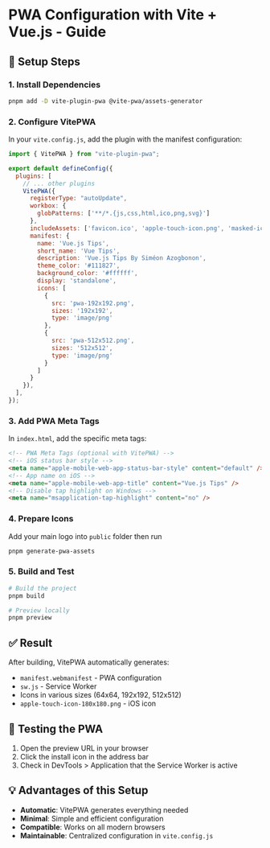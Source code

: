 # PWA Configuration with Vite + Vue.js - Guide

## 🔧 Setup Steps

### 1. Install Dependencies
```bash
pnpm add -D vite-plugin-pwa @vite-pwa/assets-generator
```

### 2. Configure VitePWA
In your `vite.config.js`, add the plugin with the manifest configuration:

```javascript
import { VitePWA } from "vite-plugin-pwa";

export default defineConfig({
  plugins: [
    // ... other plugins
    VitePWA({ 
      registerType: "autoUpdate",
      workbox: {
        globPatterns: ['**/*.{js,css,html,ico,png,svg}']
      },
      includeAssets: ['favicon.ico', 'apple-touch-icon.png', 'masked-icon.svg'],
      manifest: {
        name: 'Vue.js Tips',
        short_name: 'Vue Tips',
        description: 'Vue.js Tips By Siméon Azogbonon',
        theme_color: '#111827',
        background_color: '#ffffff',
        display: 'standalone',
        icons: [
          {
            src: 'pwa-192x192.png',
            sizes: '192x192',
            type: 'image/png'
          },
          {
            src: 'pwa-512x512.png',
            sizes: '512x512',
            type: 'image/png'
          }
        ]
      }
    }),
  ],
});
```

### 3. Add PWA Meta Tags
In `index.html`, add the specific meta tags:

```html
<!-- PWA Meta Tags (optional with VitePWA) -->
<!-- iOS status bar style -->
<meta name="apple-mobile-web-app-status-bar-style" content="default" />
<!-- App name on iOS -->
<meta name="apple-mobile-web-app-title" content="Vue.js Tips" />
<!-- Disable tap highlight on Windows -->
<meta name="msapplication-tap-highlight" content="no" />
```

### 4. Prepare Icons
Add your main logo into `public` folder then run

```bash
pnpm generate-pwa-assets
```

### 5. Build and Test
```bash
# Build the project
pnpm build

# Preview locally
pnpm preview
```

## ✅ Result
After building, VitePWA automatically generates:
- `manifest.webmanifest` - PWA configuration
- `sw.js` - Service Worker
- Icons in various sizes (64x64, 192x192, 512x512)
- `apple-touch-icon-180x180.png` - iOS icon

## 🎯 Testing the PWA
1. Open the preview URL in your browser
2. Click the install icon in the address bar
3. Check in DevTools > Application that the Service Worker is active

## 💡 Advantages of this Setup
- **Automatic**: VitePWA generates everything needed
- **Minimal**: Simple and efficient configuration
- **Compatible**: Works on all modern browsers
- **Maintainable**: Centralized configuration in `vite.config.js`
